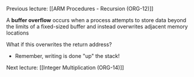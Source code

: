 Previous lecture: [[ARM Procedures - Recursion (ORG-12)]]

A **buffer overflow** occurs when a process attempts to store data beyond the limits of a fixed-sized buffer and instead overwrites adjacent memory locations

What if this overwrites the return address?
- Remember, writing is done "up" the stack!


Next lecture: [[Integer Multiplication (ORG-14)]]